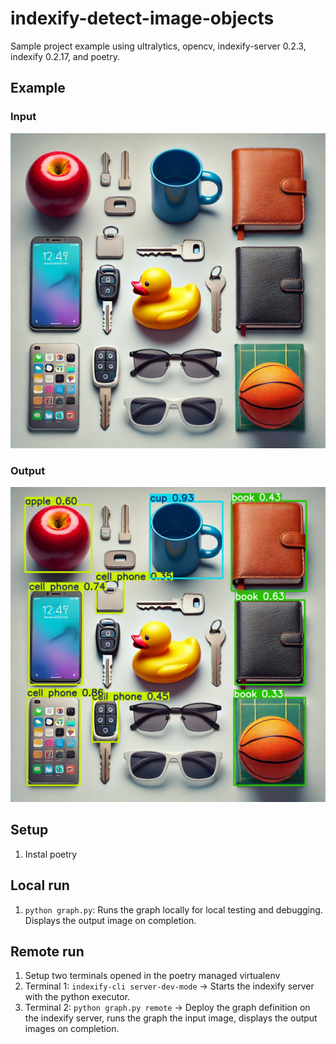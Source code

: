 # indexify-detect-image-objects

Sample project example using ultralytics, opencv, indexify-server 0.2.3, indexify 0.2.17, and poetry.

## Example

### Input

<img src="input-image.webp"/>

### Output

<img src="example-output.webp"/>

## Setup

1. Instal poetry

## Local run

1. `python graph.py`: Runs the graph locally for local testing and debugging. Displays the output image on completion.

## Remote run

1. Setup two terminals opened in the poetry managed virtualenv
1. Terminal 1: `indexify-cli server-dev-mode` -> Starts the indexify server with the python executor.
1. Terminal 2: `python graph.py remote` -> Deploy the graph definition on the indexify server, runs the graph the input image, displays the output images on completion.